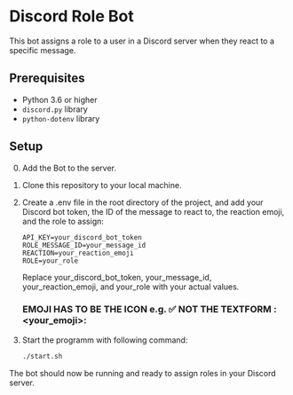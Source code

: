 # Discord Role Bot

This bot assigns a role to a user in a Discord server when they react to a specific message.

## Prerequisites

- Python 3.6 or higher
- `discord.py` library
- `python-dotenv` library

## Setup

0. Add the Bot to the server.
1. Clone this repository to your local machine.
2. Create a .env file in the root directory of the project, and add your Discord bot token, the ID of the message to react to, the reaction emoji, and the role to assign:
   ```
   API_KEY=your_discord_bot_token  
   ROLE_MESSAGE_ID=your_message_id  
   REACTION=your_reaction_emoji  
   ROLE=your_role  
   ```
   Replace your_discord_bot_token, your_message_id, your_reaction_emoji, and your_role with your actual values.

   ### EMOJI HAS TO BE THE ICON e.g. ✅ NOT THE TEXTFORM :<your_emoji>: 
   
4. Start the programm with following command:
   ```sh
   ./start.sh
   ```

The bot should now be running and ready to assign roles in your Discord server.
